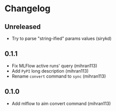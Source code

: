 # Changelog

## Unreleased
- Try to parse "string-ified" params values (sirykd)

## 0.1.1 
- Fix MLFlow active runs' query (mihran113)
- Add `PyPI` long description (mihran113)
- Rename `convert` command to `sync` (mihran113)
## 0.1.0 

- Add mlflow to aim convert command (mihran113)
